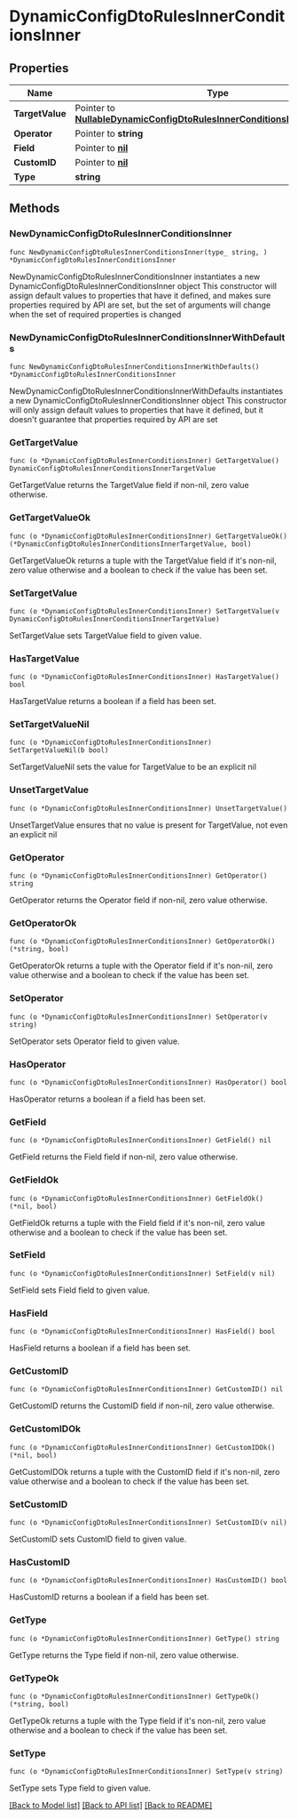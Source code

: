 # DynamicConfigDtoRulesInnerConditionsInner

## Properties

Name | Type | Description | Notes
------------ | ------------- | ------------- | -------------
**TargetValue** | Pointer to [**NullableDynamicConfigDtoRulesInnerConditionsInnerTargetValue**](DynamicConfigDtoRulesInnerConditionsInnerTargetValue.md) |  | [optional] 
**Operator** | Pointer to **string** |  | [optional] 
**Field** | Pointer to [**nil**](nil.md) |  | [optional] 
**CustomID** | Pointer to [**nil**](nil.md) |  | [optional] 
**Type** | **string** |  | 

## Methods

### NewDynamicConfigDtoRulesInnerConditionsInner

`func NewDynamicConfigDtoRulesInnerConditionsInner(type_ string, ) *DynamicConfigDtoRulesInnerConditionsInner`

NewDynamicConfigDtoRulesInnerConditionsInner instantiates a new DynamicConfigDtoRulesInnerConditionsInner object
This constructor will assign default values to properties that have it defined,
and makes sure properties required by API are set, but the set of arguments
will change when the set of required properties is changed

### NewDynamicConfigDtoRulesInnerConditionsInnerWithDefaults

`func NewDynamicConfigDtoRulesInnerConditionsInnerWithDefaults() *DynamicConfigDtoRulesInnerConditionsInner`

NewDynamicConfigDtoRulesInnerConditionsInnerWithDefaults instantiates a new DynamicConfigDtoRulesInnerConditionsInner object
This constructor will only assign default values to properties that have it defined,
but it doesn't guarantee that properties required by API are set

### GetTargetValue

`func (o *DynamicConfigDtoRulesInnerConditionsInner) GetTargetValue() DynamicConfigDtoRulesInnerConditionsInnerTargetValue`

GetTargetValue returns the TargetValue field if non-nil, zero value otherwise.

### GetTargetValueOk

`func (o *DynamicConfigDtoRulesInnerConditionsInner) GetTargetValueOk() (*DynamicConfigDtoRulesInnerConditionsInnerTargetValue, bool)`

GetTargetValueOk returns a tuple with the TargetValue field if it's non-nil, zero value otherwise
and a boolean to check if the value has been set.

### SetTargetValue

`func (o *DynamicConfigDtoRulesInnerConditionsInner) SetTargetValue(v DynamicConfigDtoRulesInnerConditionsInnerTargetValue)`

SetTargetValue sets TargetValue field to given value.

### HasTargetValue

`func (o *DynamicConfigDtoRulesInnerConditionsInner) HasTargetValue() bool`

HasTargetValue returns a boolean if a field has been set.

### SetTargetValueNil

`func (o *DynamicConfigDtoRulesInnerConditionsInner) SetTargetValueNil(b bool)`

 SetTargetValueNil sets the value for TargetValue to be an explicit nil

### UnsetTargetValue
`func (o *DynamicConfigDtoRulesInnerConditionsInner) UnsetTargetValue()`

UnsetTargetValue ensures that no value is present for TargetValue, not even an explicit nil
### GetOperator

`func (o *DynamicConfigDtoRulesInnerConditionsInner) GetOperator() string`

GetOperator returns the Operator field if non-nil, zero value otherwise.

### GetOperatorOk

`func (o *DynamicConfigDtoRulesInnerConditionsInner) GetOperatorOk() (*string, bool)`

GetOperatorOk returns a tuple with the Operator field if it's non-nil, zero value otherwise
and a boolean to check if the value has been set.

### SetOperator

`func (o *DynamicConfigDtoRulesInnerConditionsInner) SetOperator(v string)`

SetOperator sets Operator field to given value.

### HasOperator

`func (o *DynamicConfigDtoRulesInnerConditionsInner) HasOperator() bool`

HasOperator returns a boolean if a field has been set.

### GetField

`func (o *DynamicConfigDtoRulesInnerConditionsInner) GetField() nil`

GetField returns the Field field if non-nil, zero value otherwise.

### GetFieldOk

`func (o *DynamicConfigDtoRulesInnerConditionsInner) GetFieldOk() (*nil, bool)`

GetFieldOk returns a tuple with the Field field if it's non-nil, zero value otherwise
and a boolean to check if the value has been set.

### SetField

`func (o *DynamicConfigDtoRulesInnerConditionsInner) SetField(v nil)`

SetField sets Field field to given value.

### HasField

`func (o *DynamicConfigDtoRulesInnerConditionsInner) HasField() bool`

HasField returns a boolean if a field has been set.

### GetCustomID

`func (o *DynamicConfigDtoRulesInnerConditionsInner) GetCustomID() nil`

GetCustomID returns the CustomID field if non-nil, zero value otherwise.

### GetCustomIDOk

`func (o *DynamicConfigDtoRulesInnerConditionsInner) GetCustomIDOk() (*nil, bool)`

GetCustomIDOk returns a tuple with the CustomID field if it's non-nil, zero value otherwise
and a boolean to check if the value has been set.

### SetCustomID

`func (o *DynamicConfigDtoRulesInnerConditionsInner) SetCustomID(v nil)`

SetCustomID sets CustomID field to given value.

### HasCustomID

`func (o *DynamicConfigDtoRulesInnerConditionsInner) HasCustomID() bool`

HasCustomID returns a boolean if a field has been set.

### GetType

`func (o *DynamicConfigDtoRulesInnerConditionsInner) GetType() string`

GetType returns the Type field if non-nil, zero value otherwise.

### GetTypeOk

`func (o *DynamicConfigDtoRulesInnerConditionsInner) GetTypeOk() (*string, bool)`

GetTypeOk returns a tuple with the Type field if it's non-nil, zero value otherwise
and a boolean to check if the value has been set.

### SetType

`func (o *DynamicConfigDtoRulesInnerConditionsInner) SetType(v string)`

SetType sets Type field to given value.



[[Back to Model list]](../README.md#documentation-for-models) [[Back to API list]](../README.md#documentation-for-api-endpoints) [[Back to README]](../README.md)


